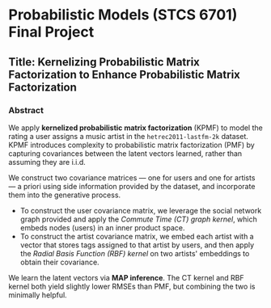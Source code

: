 # Probabilistic Models (STCS 6701) Final Project

## Title: Kernelizing Probabilistic Matrix Factorization to Enhance Probabilistic Matrix Factorization

### Abstract

We apply **kernelized probabilistic matrix factorization** (KPMF) to model the rating a user assigns a music artist in the `hetrec2011-lastfm-2k` dataset. KPMF introduces complexity to probabilistic matrix factorization (PMF) by capturing covariances between the latent vectors learned, rather than assuming they are i.i.d. 

We construct two covariance matrices — one for users and one for artists — a priori using side information provided by the dataset, and incorporate them into the generative process. 

- To construct the user covariance matrix, we leverage the social network graph provided and apply the *Commute Time (CT) graph kernel*, which embeds nodes (users) in an inner product space.
- To construct the artist covariance matrix, we embed each artist with a vector that stores tags assigned to that artist by users, and then apply the *Radial Basis Function (RBF) kernel* on two artists' embeddings to obtain their covariance.

We learn the latent vectors via **MAP inference**. The CT kernel and RBF kernel both yield slightly lower RMSEs than PMF, but combining the two is minimally helpful.
